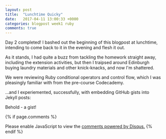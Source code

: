 ```yaml
---
layout: post
title:  "Lunchtime Quicky"
date:   2017-04-11 13:00:33 +0000
categories: blogpost week1 ruby
comments: true
---
```

Day 2 completed! I bashed out the beginning of this blogpost at lunchtime, intending to come back to it in the evening and flesh it out.

As it stands, I had quite a buzz from tackling the homework straight away, including the extension activities, but then I traipsed around Edinburgh buying laundry materials and other knick-knacks, and now I'm shattered.

We were reviewing Ruby conditional operators and control flow, which I was pleasingly familiar with from the pre-course Codecademy.

...and I experiemented, successfully, with embedding GitHub gists into Jekyll posts:

Behold - a gist!

<script src="https://gist.github.com/yamiacat/16e9b84352618e22d303221f3723730e.js"></script>

{% if page.comments %} <div id="disqus_thread"></div>
<script>

/**
*  RECOMMENDED CONFIGURATION VARIABLES: EDIT AND UNCOMMENT THE SECTION BELOW TO INSERT DYNAMIC VALUES FROM YOUR PLATFORM OR CMS.
*  LEARN WHY DEFINING THESE VARIABLES IS IMPORTANT: https://disqus.com/admin/universalcode/#configuration-variables*/
/*
var disqus_config = function () {
this.page.url = PAGE_URL;  // Replace PAGE_URL with your page's canonical URL variable
this.page.identifier = PAGE_IDENTIFIER; // Replace PAGE_IDENTIFIER with your page's unique identifier variable
};
*/
(function() { // DON'T EDIT BELOW THIS LINE
var d = document, s = d.createElement('script');
s.src = 'https://futuremorlock.disqus.com/embed.js';
s.setAttribute('data-timestamp', +new Date());
(d.head || d.body).appendChild(s);
})();
</script>
<noscript>Please enable JavaScript to view the <a href="https://disqus.com/?ref_noscript">comments powered by Disqus.</a></noscript> {% endif %}

